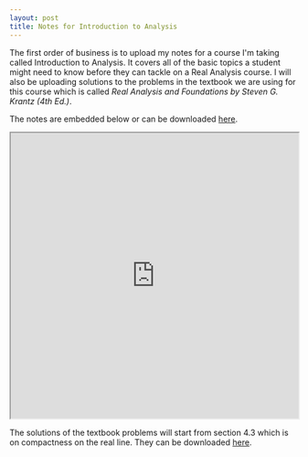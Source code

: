 ```yaml
---
layout: post
title: Notes for Introduction to Analysis
---
```


The first order of business is to upload my notes for a course I'm taking called Introduction to Analysis. It covers all of the basic topics a student might need to know before they can tackle on a Real Analysis course. I will also be uploading solutions to the problems in the textbook we are using for this course which is called <em>Real Analysis and Foundations by Steven G. Krantz (4th Ed.)</em>.

The notes are embedded below or can be downloaded [here](https://github.com/anmolbhullar/anmolbhullar.github.io/tree/master/notes).
<iframe src="https://drive.google.com/file/d/0B_F-4YnSC7qdUlBGbWZFZDM2bW8/preview" width="100%" height="500em"></iframe>


The solutions of the textbook problems will start from section 4.3 which is on compactness on the real line. They can be downloaded [here](https://github.com/anmolbhullar/anmolbhullar.github.io/tree/master/solutions/krantz).
